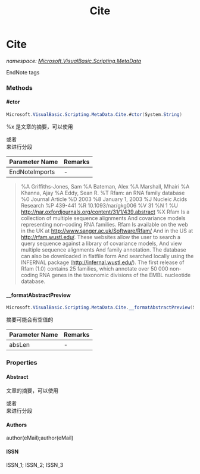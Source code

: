 ﻿---
title: Cite
---

# Cite
_namespace: [Microsoft.VisualBasic.Scripting.MetaData](N-Microsoft.VisualBasic.Scripting.MetaData.html)_

EndNote tags



### Methods

#### #ctor
```csharp
Microsoft.VisualBasic.Scripting.MetaData.Cite.#ctor(System.String)
```
%x 是文章的摘要，可以使用<p>或者<br/>来进行分段

|Parameter Name|Remarks|
|--------------|-------|
|EndNoteImports|-|

> 
>  %A Griffiths-Jones, Sam
>  %A Bateman, Alex
>  %A Marshall, Mhairi
>  %A Khanna, Ajay
>  %A Eddy, Sean R.
>  %T Rfam: an RNA family database
>  %0 Journal Article
>  %D 2003 
>  %8 January 1, 2003 
>  %J Nucleic Acids Research 
>  %P 439-441 
>  %R 10.1093/nar/gkg006 
>  %V 31 
>  %N 1 
>  %U http://nar.oxfordjournals.org/content/31/1/439.abstract 
>  %X Rfam Is a collection of multiple sequence alignments And covariance models representing non-coding RNA families. Rfam Is available on the web in the UK at http://www.sanger.ac.uk/Software/Rfam/ And in the US at http://rfam.wustl.edu/. These websites allow the user to search a query sequence against a library of covariance models, And view multiple sequence alignments And family annotation. The database can also be downloaded in flatfile form And searched locally using the INFERNAL package (http://infernal.wustl.edu/). The first release of Rfam (1.0) contains 25 families, which annotate over 50 000 non-coding RNA genes in the taxonomic divisions of the EMBL nucleotide database. 
>  

#### __formatAbstractPreview
```csharp
Microsoft.VisualBasic.Scripting.MetaData.Cite.__formatAbstractPreview(System.String)
```
摘要可能会有空值的

|Parameter Name|Remarks|
|--------------|-------|
|absLen|-|



### Properties

#### Abstract
文章的摘要，可以使用<p>或者<br/>来进行分段
#### Authors
author(eMail);author(eMail)
#### ISSN
ISSN_1; ISSN_2; ISSN_3
